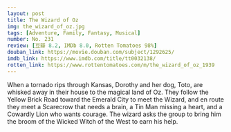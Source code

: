 ```yaml
---
layout: post 
title: The Wizard of Oz
img: the_wizard_of_oz.jpg
tags: [Adventure, Family, Fantasy, Musical]
number: No. 231
review: [豆瓣 8.2, IMDb 8.0, Rotten Tomatoes 98%]
douban_link: https://movie.douban.com/subject/1292625/
imdb_link: https://www.imdb.com/title/tt0032138/
rotten_link: https://www.rottentomatoes.com/m/the_wizard_of_oz_1939
---
```


When a tornado rips through Kansas, Dorothy and her dog, Toto, are whisked away in their house to the magical land of Oz. They follow the Yellow Brick Road toward the Emerald City to meet the Wizard, and en route they meet a Scarecrow that needs a brain, a Tin Man missing a heart, and a Cowardly Lion who wants courage. The wizard asks the group to bring him the broom of the Wicked Witch of the West to earn his help.